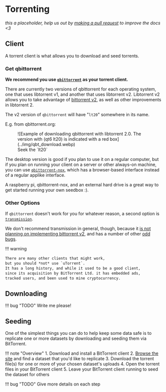 # Torrenting

<div class="big-emphasis" markdown="1">

*this a placeholder, help us out by [making a pull request](/docs/develop/contributing/)
to improve the docs <3*

</div>

## Client

A torrent client is what allows you to download and seed torrents.

### Get qbittorrent

**We recommend you use [`qbittorrent`](https://www.qbittorrent.org/) as your torrent client.**

There are currently two versions of qbittorrent for each operating system,
one that uses libtorrent v1, and another that uses libtorrent v2.
Libtorrent v2 allows you to take advantage of [bittorrent v2](https://blog.libtorrent.org/2020/09/bittorrent-v2/),
as well as other improvements in libtorrent 2. 

The v2 version of `qbittorrent` will have "`lt20`" somewhere in its name.

E.g. from qbittorrent.org:

<figure markdown="span">
	![Example of downloading qbittorrent with libtorrent 2.0. The version with (qt6 lt20) is indicated with a red box](../img/qbt_download.webp)
	<figcaption>Seek the `lt20`</figcaption>
</figure>

The desktop version is good if you plan to use it on a regular computer,
but if you plan on running your client on a server or other always-on machine,
you can use [`qbittorrent-nox`](https://github.com/qbittorrent/qBittorrent/wiki/Running-qBittorrent-without-X-server-(WebUI-only,-systemd-service-set-up,-Ubuntu-15.04-or-newer)),
which has a browser-based interface instead of a regular applike interface.

A raspberry pi, qbittorrent-nox, and an external hard drive is a great way to get started
running your own seedbox :).

### Other Options

If `qbittorrent` doesn't work for you for whatever reason, a second option is [`transmission`](https://transmissionbt.com/).

We don't recommend transmission in general, though, 
because it [is not planning on implementing bittorrent v2](https://github.com/transmission/transmission/issues/458),
and has a number of other [odd bugs](https://codeberg.org/Safeguarding/sciop/issues/209).

!!! warning

	There are many other clients that might work,
	but you should *not* use `uTorrent`.
	It has a long history, and while it used to be a good client,
	since its acquisition by BitTorrent Ltd. it has embedded ads,
	tracked users, and been used to mine cryptocurrency.


## Downloading

!!! bug "TODO"
	Write me please!

## Seeding

One of the simplest things you can do to help keep some data safe
is to replicate one or more datasets
by downloading and seeding them via BitTorrent.

!!! note "Overview"
	1. Download and install a BitTorrent client
	2. [Browse the site](browsing.md) and find a dataset that you'd like to replicate
	3. Download the torrent file(s) for one or more of your chosen dataset's uploads
	4. Open the torrent files in your BitTorrent client
	5. Leave your BitTorrent client running to seed the dataset for others
	
!!! bug "TODO"
	Give more details on each step
